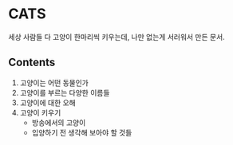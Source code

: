 # CATS
세상 사람들 다 고양이 한마리씩 키우는데, 나만 없는게 서러워서 만든 문서.



## Contents

1. 고양이는 어떤 동물인가
2. 고양이를 부르는 다양한 이름들
3. 고양이에 대한 오해
4. 고양이 키우기
   - 방송에서의 고양이
   - 입양하기 전 생각해 보아야 할 것들

